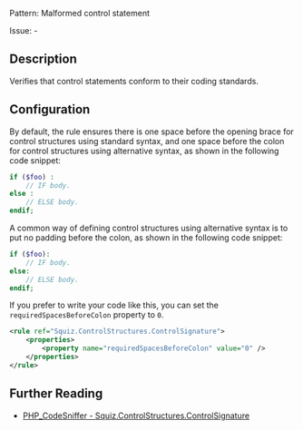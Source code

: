 Pattern: Malformed control statement

Issue: -

## Description

Verifies that control statements conform to their coding standards.

## Configuration

By default, the rule ensures there is one space before the opening brace for control structures using standard syntax, and one space before the colon for control structures using alternative syntax, as shown in the following code snippet:

```php
if ($foo) :
    // IF body.
else :
    // ELSE body.
endif;
```

A common way of defining control structures using alternative syntax is to put no padding before the colon, as shown in the following code snippet:

```php
if ($foo):
    // IF body.
else:
    // ELSE body.
endif;
```

If you prefer to write your code like this, you can set the `requiredSpacesBeforeColon` property to `0`.

```xml
<rule ref="Squiz.ControlStructures.ControlSignature">
    <properties>
        <property name="requiredSpacesBeforeColon" value="0" />
    </properties>
</rule>
```

## Further Reading

* [PHP_CodeSniffer - Squiz.ControlStructures.ControlSignature](https://github.com/squizlabs/PHP_CodeSniffer/blob/master/src/Standards/Squiz/Sniffs/ControlStructures/ControlSignatureSniff.php)